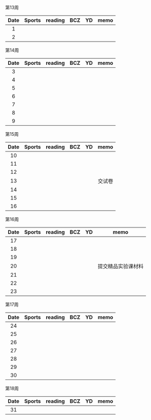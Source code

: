 
第13周

| Date  | Sports | reading | BCZ | YD | memo | 
| :---: | :---: | :---: | :---: | :---: | :---: | 
| 1 | |  |  |  |  | 
| 2 |  |  |  |  |  | 

第14周

| Date  | Sports | reading | BCZ | YD | memo | 
| :---: | :---: | :---: | :---: | :---: | :---: | 
| 3 |  |  |  |  |  | 
| 4 |  |  |  |  |  | 
| 5 |  |  |  |  |  | 
| 6 |  |  |  |  |  | 
| 7 |  |  |  |  |  | 
| 8 |  |  |  |  |  | 
| 9 |  |  |  |  |  |   

第15周

| Date  | Sports | reading | BCZ | YD | memo | 
| :---: | :---: | :---: | :---: | :---: | :---: | 
| 10 |  |  |  |  |  | 
| 11 |  |  |  |  |  | 
| 12 |  |  |  |  |  | 
| 13 |  |  |  |  | 交试卷  | 
| 14 |  |  |  |  |  | 
| 15 |  |  |  |  |  | 
| 16 |  |  |  |  |  | 

第16周

| Date  | Sports | reading | BCZ | YD | memo | 
| :---: | :---: | :---: | :---: | :---: | :---: | 
| 17 |  |  |  |  |  | 
| 18 |  |  |  |  |  | 
| 19 |  |  |  |  |  |   
| 20 |  |  |  |  | 提交精品实验课材料 | 
| 21 |  |  |  |  |  | 
| 22 |  |  |  |  |  | 
| 23 |  |  |  |  |  | 

第17周

| Date  | Sports | reading | BCZ | YD | memo | 
| :---: | :---: | :---: | :---: | :---: | :---: | 
| 24 |  |  |  |  |  | 
| 25 |  |  |  |  |  | 
| 26 |  |  |  |  |  | 
| 27 |  |  |  |  |  | 
| 28 |  |  |  |  |  | 
| 29 |  |  |  |  |  |  
| 30 |  |  |  |  |  | 

第18周

| Date  | Sports | reading | BCZ | YD | memo | 
| :---: | :---: | :---: | :---: | :---: | :---: | 
| 31 |  |  |  |  |  | 
